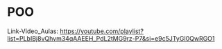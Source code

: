 # POO

Link-Vídeo_Aulas: https://youtube.com/playlist?list=PLbIBj8vQhvm34qAAEEH_PdL2tMG9rz-P7&si=e9c5JTyGI0QwRGO1
